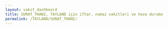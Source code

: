 ```yaml
---
layout: vakit_dashboard
title: SURAT_THANI, TAYLAND için iftar, namaz vakitleri ve hava durumu - ilçe/eyalet seç
permalink: /TAYLAND/SURAT_THANI/
---
```


<script type="text/javascript">
  var GLOBAL_COUNTRY = 'TAYLAND';
  var GLOBAL_CITY = 'SURAT_THANI';
  var GLOBAL_STATE = '';
  var lat = 72;
  var lon = 21;
</script>

